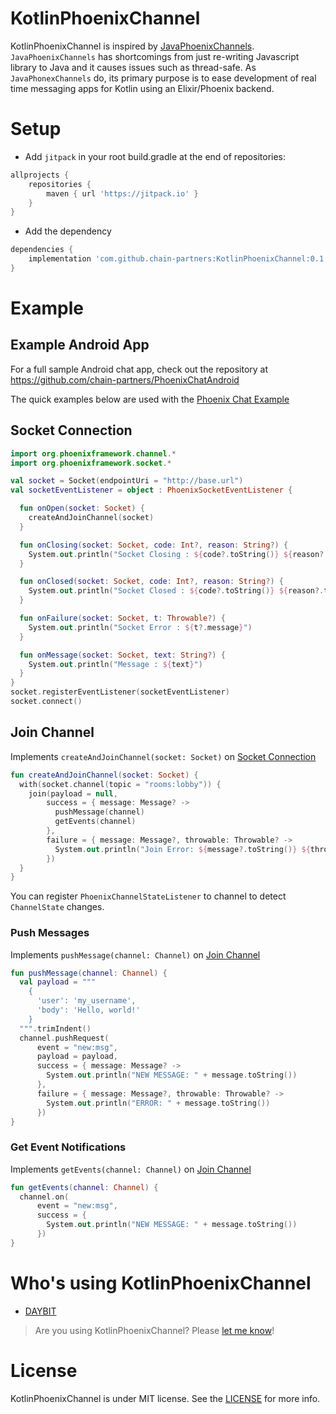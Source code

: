 # KotlinPhoenixChannel
KotlinPhoenixChannel is inspired by [JavaPhoenixChannels](https://github.com/eoinsha/JavaPhoenixChannels). `JavaPhoenixChannels` has shortcomings from just re-writing Javascript library to Java and it causes issues such as thread-safe. As `JavaPhonexChannels` do, its primary purpose is to ease development of real time messaging apps for Kotlin using an Elixir/Phoenix backend.

# Setup
- Add `jitpack` in your root build.gradle at the end of repositories:
```groovy
allprojects {
    repositories {
        maven { url 'https://jitpack.io' }
    }
}
```
- Add the dependency
```groovy
dependencies {
    implementation 'com.github.chain-partners:KotlinPhoenixChannel:0.1.15'
}
```

# Example
## Example Android App
For a full sample Android chat app, check out the repository at https://github.com/chain-partners/PhoenixChatAndroid

The quick examples below are used with the [Phoenix Chat Example](https://github.com/chrismccord/phoenix_chat_example)

## Socket Connection
```kotlin
import org.phoenixframework.channel.*
import org.phoenixframework.socket.*

val socket = Socket(endpointUri = "http://base.url")
val socketEventListener = object : PhoenixSocketEventListener {

  fun onOpen(socket: Socket) {
    createAndJoinChannel(socket)
  }

  fun onClosing(socket: Socket, code: Int?, reason: String?) {
    System.out.println("Socket Closing : ${code?.toString()} ${reason?.toString()}")
  }

  fun onClosed(socket: Socket, code: Int?, reason: String?) {
    System.out.println("Socket Closed : ${code?.toString()} ${reason?.toString()}")
  }

  fun onFailure(socket: Socket, t: Throwable?) {
    System.out.println("Socket Error : ${t?.message}")
  }

  fun onMessage(socket: Socket, text: String?) {
    System.out.println("Message : ${text}")
  }
}
socket.registerEventListener(socketEventListener)
socket.connect()
```

## Join Channel
Implements `createAndJoinChannel(socket: Socket)` on [Socket Connection](#socket-connection)
```kotlin
fun createAndJoinChannel(socket: Socket) {
  with(socket.channel(topic = "rooms:lobby")) {
    join(payload = null,
        success = { message: Message? ->
          pushMessage(channel)
          getEvents(channel)
        },
        failure = { message: Message?, throwable: Throwable? ->
          System.out.println("Join Error: ${message?.toString()} ${throwable?.message}")
        })
  }
}
```
You can register `PhoenixChannelStateListener` to channel to detect `ChannelState` changes.

### Push Messages
Implements `pushMessage(channel: Channel)` on [Join Channel](#join-channel)
```kotlin
fun pushMessage(channel: Channel) {
  val payload = """
    {
      'user': 'my_username',
      'body': 'Hello, world!'
    }
  """.trimIndent()
  channel.pushRequest(
      event = "new:msg",
      payload = payload,
      success = { message: Message? ->
        System.out.println("NEW MESSAGE: " + message.toString())
      },
      failure = { message: Message?, throwable: Throwable? ->
        System.out.println("ERROR: " + message.toString())
      })
}
```

### Get Event Notifications
Implements `getEvents(channel: Channel)` on [Join Channel](#join-channel)
```kotlin
fun getEvents(channel: Channel) {
  channel.on(
      event = "new:msg",
      success = {
        System.out.println("NEW MESSAGE: " + message.toString())
      })
}
```

# Who's using KotlinPhoenixChannel
- [DAYBIT](https://daybit.com/)
> Are you using KotlinPhoenixChannel? Please [let me know](mailto:leechhe90+kotlinphoenixlib@gmail.com)!

# License
KotlinPhoenixChannel is under MIT license. See the [LICENSE](https://github.com/chain-partners/KotlinPhoenixChannel/blob/master/LICENSE) for more info.